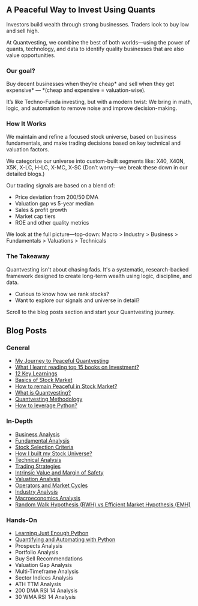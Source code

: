 ## A Peaceful Way to Invest Using Quants
Investors build wealth through strong businesses.
Traders look to buy low and sell high.

At Quantvesting, we combine the best of both worlds—using the power of quants, technology, and data to identify quality businesses that are also value opportunities.

### Our goal?
Buy decent businesses when they’re cheap* and sell when they get expensive* —
*(cheap and expensive = valuation-wise).

It’s like Techno-Funda investing, but with a modern twist:
We bring in math, logic, and automation to remove noise and improve decision-making.

### How It Works
We maintain and refine a focused stock universe, based on business fundamentals, and make trading decisions based on key technical and valuation factors.

We categorize our universe into custom-built segments like:
X40, X40N, X5K, X-LC, H-LC, X-MC, X-SC
(Don’t worry—we break these down in our detailed blogs.)

Our trading signals are based on a blend of:

- Price deviation from 200/50 DMA
- Valuation gap vs 5-year median
- Sales & profit growth
- Market cap tiers
- ROE and other quality metrics

We look at the full picture—top-down:
Macro > Industry > Business > Fundamentals > Valuations > Technicals

### The Takeaway
Quantvesting isn't about chasing fads.
It's a systematic, research-backed framework designed to create long-term wealth using logic, discipline, and data.

- Curious to know how we rank stocks?
- Want to explore our signals and universe in detail?
  
Scroll to the blog posts section and start your Quantvesting journey.

## Blog Posts

### General
- [My Journey to Peaceful Quantvesting](https://medium.com/@rathi-ankit/my-journey-to-peaceful-tradevesting-with-python-1f00cc634871)
- [What I learnt reading top 15 books on Investment?](https://rathi-ankit.medium.com/what-i-learnt-reading-top-15-books-on-investment-615561a076fe)
- [12 Key Learnings](https://medium.com/@rathi-ankit/my-12-key-learnings-as-tradevestor-9796709aeda4)
- [Basics of Stock Market](https://rathi-ankit.medium.com/stock-market-basics-622143eb91cf)
- [How to remain Peaceful in Stock Market?](https://rathi-ankit.medium.com/how-to-remain-peaceful-in-stock-market-a7e3b041e078)
- [What is Quantvesting?](https://rathi-ankit.medium.com/what-is-tradevesting-fa3e0bbc7ae5)
- [Quantvesting Methodology](https://medium.com/@rathi-ankit/tradevesting-methodology-122cc45572b1)
- [How to leverage Python?](https://medium.com/@rathi-ankit/how-to-leverage-python-d5e026a857d3)

### In-Depth
- [Business Analysis](https://medium.com/@rathi-ankit/business-analysis-22266132b950)
- [Fundamental Analysis](https://medium.com/@rathi-ankit/fundamental-analysis-39cf2b402a41)
- [Stock Selection Criteria](https://medium.com/@rathi-ankit/stock-selection-criteria-dab42e1e3870)
- [How I built my Stock Universe?](https://medium.com/@rathi-ankit/how-i-built-my-stock-universe-2ea116af6205)
- [Technical Analysis](https://medium.com/@rathi-ankit/technical-analysis-d5eacf715d28)
- [Trading Strategies](https://medium.com/@rathi-ankit/building-your-trading-strategies-959b2334ad0d)
- [Intrinsic Value and Margin of Safety](https://medium.com/@rathi-ankit/intrinsic-value-and-margin-of-safety-857ecf11f680)
- [Valuation Analysis](https://rathi-ankit.medium.com/valuation-analysis-de107027f272)
- [Operators and Market Cycles](https://medium.com/@rathi-ankit/operators-and-stock-market-cycles-b99f05415abe)
- [Industry Analysis](https://rathi-ankit.medium.com/industry-analysis-98a32d012351)
- [Macroeconomics Analysis](https://rathi-ankit.medium.com/macroeconomic-analysis-80ce8c6c42d4)
- [Random Walk Hypothesis (RWH) vs Efficient Market Hypothesis (EMH)](https://rathi-ankit.medium.com/random-walk-hypothesis-rwh-vs-efficient-market-hypothesis-emh-29c14f439a27)

### Hands-On
- [Learning Just Enough Python](https://rathi-ankit.medium.com/just-enough-python-for-tradevestors-d2960050355d)
- [Quantifying and Automating with Python](https://rathi-ankit.medium.com/quantifying-and-automating-with-python-796efc705690)
- Prospects Analysis
- Portfolio Analysis
- Buy Sell Recommendations
- Valuation Gap Analysis
- Multi-Timeframe Analysis
- Sector Indices Analysis
- ATH TTM Analysis
- 200 DMA RSI 14 Analysis
- 30 WMA RSI 14 Analysis


